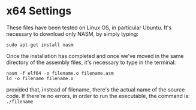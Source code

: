 x64 Settings
=========
These files have been tested on Linux OS, in particular Ubuntu. It's necessary to download only NASM, by simply typing:
```
sudo apt-get install nasm
```
Once the installation has completed and once we've moved in the same directory of the assembly files, it's necessary to type in the terminal:
```
nasm -f elf64 -o filename.o filename.asm
ld -o filename filename.o 
```
provided that, instead of filename, there's the actual name of the source code. If there're no errors, in order to run the executable, the command is: `./filename` 

